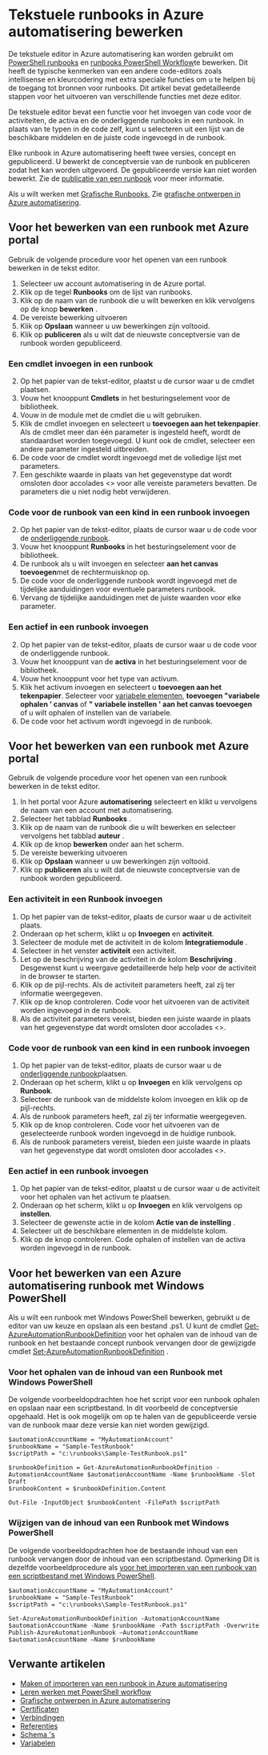 <properties 
    pageTitle="Tekstuele runbooks in Azure automatisering bewerken"
    description="Dit artikel bevat verschillende procedures voor het werken met PowerShell en PowerShell Workflow runbooks in Azure automatisering met behulp van de tekst-editor."
    services="automation"
    documentationCenter=""
    authors="mgoedtel"
    manager="stevenka"
    editor="tysonn" />
<tags 
    ms.service="automation"
    ms.devlang="na"
    ms.topic="article"
    ms.tgt_pltfrm="na"
    ms.workload="infrastructure-services"
    ms.date="02/23/2016"
    ms.author="magoedte;bwren" />

# <a name="editing-textual-runbooks-in-azure-automation"></a>Tekstuele runbooks in Azure automatisering bewerken

De tekstuele editor in Azure automatisering kan worden gebruikt om [PowerShell runbooks](automation-runbook-types.md#powershell-runbooks) en [runbooks PowerShell Workflow](automation-runbook-types.md#powershell-workflow-runbooks)te bewerken. Dit heeft de typische kenmerken van een andere code-editors zoals intellisense en kleurcodering met extra speciale functies om u te helpen bij de toegang tot bronnen voor runbooks.  Dit artikel bevat gedetailleerde stappen voor het uitvoeren van verschillende functies met deze editor.

De tekstuele editor bevat een functie voor het invoegen van code voor de activiteiten, de activa en de onderliggende runbooks in een runbook. In plaats van te typen in de code zelf, kunt u selecteren uit een lijst van de beschikbare middelen en de juiste code ingevoegd in de runbook.

Elke runbook in Azure automatisering heeft twee versies, concept en gepubliceerd. U bewerkt de conceptversie van de runbook en publiceren zodat het kan worden uitgevoerd. De gepubliceerde versie kan niet worden bewerkt. Zie de [publicatie van een runbook](automation-creating-importing-runbook.md#publishing-a-runbook) voor meer informatie.

Als u wilt werken met [Grafische Runbooks](automation-runbook-types.md#graphical-runbooks), Zie [grafische ontwerpen in Azure automatisering](automation-graphical-authoring-intro.md).

## <a name="to-edit-a-runbook-with-the-azure-portal"></a>Voor het bewerken van een runbook met Azure portal

Gebruik de volgende procedure voor het openen van een runbook bewerken in de tekst editor.

1. Selecteer uw account automatisering in de Azure portal.
2. Klik op de tegel **Runbooks** om de lijst van runbooks.
3. Klik op de naam van de runbook die u wilt bewerken en klik vervolgens op de knop **bewerken** .
6. De vereiste bewerking uitvoeren
7. Klik op **Opslaan** wanneer u uw bewerkingen zijn voltooid.
8. Klik op **publiceren** als u wilt dat de nieuwste conceptversie van de runbook worden gepubliceerd.

### <a name="to-insert-a-cmdlet-into-a-runbook"></a>Een cmdlet invoegen in een runbook

2. Op het papier van de tekst-editor, plaatst u de cursor waar u de cmdlet plaatsen.
3. Vouw het knooppunt **Cmdlets** in het besturingselement voor de bibliotheek. 
3. Vouw in de module met de cmdlet die u wilt gebruiken.
4. Klik de cmdlet invoegen en selecteert u **toevoegen aan het tekenpapier**.  Als de cmdlet meer dan één parameter is ingesteld heeft, wordt de standaardset worden toegevoegd.  U kunt ook de cmdlet, selecteer een andere parameter ingesteld uitbreiden.
4. De code voor de cmdlet wordt ingevoegd met de volledige lijst met parameters.
5. Een geschikte waarde in plaats van het gegevenstype dat wordt omsloten door accolades <> voor alle vereiste parameters bevatten.  De parameters die u niet nodig hebt verwijderen.

### <a name="to-insert-code-for-a-child-runbook-into-a-runbook"></a>Code voor de runbook van een kind in een runbook invoegen

2. Op het papier van de tekst-editor, plaats de cursor waar u de code voor de [onderliggende runbook](automation-child-runbooks.md).
3. Vouw het knooppunt **Runbooks** in het besturingselement voor de bibliotheek. 
3. De runbook als u wilt invoegen en selecteer **aan het canvas toevoegen**met de rechtermuisknop op.
4. De code voor de onderliggende runbook wordt ingevoegd met de tijdelijke aanduidingen voor eventuele parameters runbook.
5. Vervang de tijdelijke aanduidingen met de juiste waarden voor elke parameter.

### <a name="to-insert-an-asset-into-a-runbook"></a>Een actief in een runbook invoegen

2. Op het papier van de tekst-editor, plaats de cursor waar u de code voor de onderliggende runbook.
3. Vouw het knooppunt van de **activa** in het besturingselement voor de bibliotheek. 
4. Vouw het knooppunt voor het type van activum.
3. Klik het activum invoegen en selecteert u **toevoegen aan het tekenpapier**.  Selecteer voor [variabele elementen](automation-variables.md), **toevoegen "variabele ophalen ' canvas** of **" variabele instellen ' aan het canvas toevoegen** of u wilt ophalen of instellen van de variabele.
4. De code voor het activum wordt ingevoegd in de runbook.



## <a name="to-edit-a-runbook-with-the-azure-portal"></a>Voor het bewerken van een runbook met Azure portal

Gebruik de volgende procedure voor het openen van een runbook bewerken in de tekst editor.

1. In het portal voor Azure **automatisering** selecteert en klikt u vervolgens de naam van een account met automatisering.
2. Selecteer het tabblad **Runbooks** .
3. Klik op de naam van de runbook die u wilt bewerken en selecteer vervolgens het tabblad **auteur** .
5. Klik op de knop **bewerken** onder aan het scherm.
6. De vereiste bewerking uitvoeren
7. Klik op **Opslaan** wanneer u uw bewerkingen zijn voltooid.
8. Klik op **publiceren** als u wilt dat de nieuwste conceptversie van de runbook worden gepubliceerd.

### <a name="to-insert-an-activity-into-a-runbook"></a>Een activiteit in een Runbook invoegen

1. Op het papier van de tekst-editor, plaats de cursor waar u de activiteit plaats.
1. Onderaan op het scherm, klikt u op **Invoegen** en **activiteit**.
1. Selecteer de module met de activiteit in de kolom **Integratiemodule** .
1. Selecteer in het venster **activiteit** een activiteit.
1. Let op de beschrijving van de activiteit in de kolom **Beschrijving** . Desgewenst kunt u weergave gedetailleerde help help voor de activiteit in de browser te starten.
1. Klik op de pijl-rechts.  Als de activiteit parameters heeft, zal zij ter informatie weergegeven.
1. Klik op de knop controleren.  Code voor het uitvoeren van de activiteit worden ingevoegd in de runbook.
1. Als de activiteit parameters vereist, bieden een juiste waarde in plaats van het gegevenstype dat wordt omsloten door accolades <>.

### <a name="to-insert-code-for-a-child-runbook-into-a-runbook"></a>Code voor de runbook van een kind in een runbook invoegen

1. Op het papier van de tekst-editor, plaats de cursor waar u de [onderliggende runbook](automation-child-runbooks.md)plaatsen.
2. Onderaan op het scherm, klikt u op **Invoegen** en klik vervolgens op **Runbook**.
3. Selecteer de runbook van de middelste kolom invoegen en klik op de pijl-rechts.
4. Als de runbook parameters heeft, zal zij ter informatie weergegeven.
5. Klik op de knop controleren.  Code voor het uitvoeren van de geselecteerde runbook worden ingevoegd in de huidige runbook.
7. Als de runbook parameters vereist, bieden een juiste waarde in plaats van het gegevenstype dat wordt omsloten door accolades <>.

### <a name="to-insert-an-asset-into-a-runbook"></a>Een actief in een runbook invoegen

1. Op het papier van de tekst-editor, plaatst u de cursor waar u de activiteit voor het ophalen van het activum te plaatsen.
1. Onderaan op het scherm, klikt u op **Invoegen** en klik vervolgens op **instellen**.
1. Selecteer de gewenste actie in de kolom **Actie van de instelling** .
1. Selecteer uit de beschikbare elementen in de middelste kolom.
1. Klik op de knop controleren.  Code ophalen of instellen van de activa worden ingevoegd in de runbook.



## <a name="to-edit-an-azure-automation-runbook-using-windows-powershell"></a>Voor het bewerken van een Azure automatisering runbook met Windows PowerShell

Als u wilt een runbook met Windows PowerShell bewerken, gebruikt u de editor van uw keuze en opslaan als een bestand .ps1. U kunt de cmdlet [Get-AzureAutomationRunbookDefinition](http://aka.ms/runbookauthor/cmdlet/getazurerunbookdefinition) voor het ophalen van de inhoud van de runbook en het bestaande concept runbook vervangen door de gewijzigde cmdlet [Set-AzureAutomationRunbookDefinition](http://aka.ms/runbookauthor/cmdlet/setazurerunbookdefinition) .

### <a name="to-retrieve-the-contents-of-a-runbook-using-windows-powershell"></a>Voor het ophalen van de inhoud van een Runbook met Windows PowerShell

De volgende voorbeeldopdrachten hoe het script voor een runbook ophalen en opslaan naar een scriptbestand. In dit voorbeeld de conceptversie opgehaald. Het is ook mogelijk om op te halen van de gepubliceerde versie van de runbook maar deze versie kan niet worden gewijzigd.

    $automationAccountName = "MyAutomationAccount"
    $runbookName = "Sample-TestRunbook"
    $scriptPath = "c:\runbooks\Sample-TestRunbook.ps1"
    
    $runbookDefinition = Get-AzureAutomationRunbookDefinition -AutomationAccountName $automationAccountName -Name $runbookName -Slot Draft
    $runbookContent = $runbookDefinition.Content

    Out-File -InputObject $runbookContent -FilePath $scriptPath

### <a name="to-change-the-contents-of-a-runbook-using-windows-powershell"></a>Wijzigen van de inhoud van een Runbook met Windows PowerShell

De volgende voorbeeldopdrachten hoe de bestaande inhoud van een runbook vervangen door de inhoud van een scriptbestand. Opmerking Dit is dezelfde voorbeeldprocedure als [voor het importeren van een runbook van een scriptbestand met Windows PowerShell](../automation-creating-or-importing-a-runbook#ImportRunbookScriptPS).

    $automationAccountName = "MyAutomationAccount"
    $runbookName = "Sample-TestRunbook"
    $scriptPath = "c:\runbooks\Sample-TestRunbook.ps1"

    Set-AzureAutomationRunbookDefinition -AutomationAccountName $automationAccountName -Name $runbookName -Path $scriptPath -Overwrite
    Publish-AzureAutomationRunbook –AutomationAccountName $automationAccountName –Name $runbookName

## <a name="related-articles"></a>Verwante artikelen

- [Maken of importeren van een runbook in Azure automatisering](automation-creating-importing-runbook.md)
- [Leren werken met PowerShell workflow](automation-powershell-workflow.md)
- [Grafische ontwerpen in Azure automatisering](automation-graphical-authoring-intro.md)
- [Certificaten](automation-certificates.md)
- [Verbindingen](automation-connections.md)
- [Referenties](automation-credentials.md)
- [Schema 's](automation-schedules.md)
- [Variabelen](automation-variables.md)